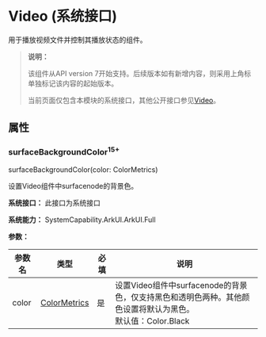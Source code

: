 # Video (系统接口)
<!--Kit: ArkUI-->
<!--Subsystem: ArkUI-->
<!--Owner: @sd-wu-->
<!--SE: @sunbees-->
<!--TSE: @liuli0427-->

用于播放视频文件并控制其播放状态的组件。 

> **说明：**
>
> 该组件从API version 7开始支持。后续版本如有新增内容，则采用上角标单独标记该内容的起始版本。
>
> 当前页面仅包含本模块的系统接口，其他公开接口参见[Video](ts-media-components-video.md)。

## 属性

### surfaceBackgroundColor<sup>15+</sup>

surfaceBackgroundColor(color: ColorMetrics)

设置Video组件中surfacenode的背景色。

**系统接口：** 此接口为系统接口

**系统能力：** SystemCapability.ArkUI.ArkUI.Full

**参数：** 

| 参数名 |       类型    | 必填 |           说明                |
| ------ | ------------ | ---- | ---------------------------- |
| color  | [ColorMetrics](../js-apis-arkui-graphics.md#colormetrics12) | 是   | 设置Video组件中surfacenode的背景色，仅支持黑色和透明色两种。其他颜色设置将默认为黑色。<br/>默认值：Color.Black |

